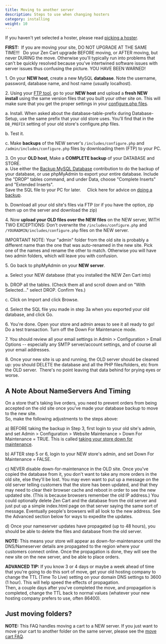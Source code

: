```yaml
---
title: Moving to another server 
description: Steps to use when changing hosters 
category: installing 
weight: 10
---
```


If you haven't yet selected a hoster, please read [picking a hoster](/user/installing/pick_hosting/). 

**FIRST:**  If you are moving your site, DO NOT UPGRADE AT THE SAME TIME!!!   Do your Zen Cart upgrade BEFORE moving, or AFTER moving, but never DURING the move. Otherwise you'll typically run into problems that can't be quickly resolved because you've intertwined software issues with server issues thus confusing the picture. YOU HAVE BEEN WARNED!

1\. On your **NEW host**, create a new MySQL **database**. Note the username, password, database name, and host name (usually localhost).

2\. Using your [FTP tool](/user/first_steps/useful_tools/#ftp-tools), go to your **NEW host** and upload a **fresh NEW install** using the same version files that you built your other site on.  This will make sure that you get the proper settings in your [configure.php files](/user/miscellaneous/configure/). 

a. Install.  When asked about the database-table-prefix during Database-Setup, use the same prefix that your old store uses. You'll find that in the `DB_PREFIX` setting of your old store's configure.php files.

b. Test it.  

c. Make **backups** of the NEW server's `/includes/configure.php` and `/admin/includes/configure.php` files by downloading them (FTP) to your PC.  

3\. On your **OLD host**, Make a **COMPLETE backup** of your DATABASE and STORE.  
a. Use either the [Backup MySQL Database](https://www.zen-cart.com/downloads.php?do=file&id=7) contribution to do the backup of your database, or use phpMyAdmin to export your entire database.  Include the "DROP" tables command, and under Data, choose "Complete Inserts" and "Extended Inserts".  
Save the SQL file to your PC for later.     Click here for 
advice on [doing a backup](/user/running/backup/). 

b. Download all your old site's files via FTP (or if you have the option, zip them up on the server and download the zip)  

4\. Now **upload your OLD files over the NEW files** on the NEW server, WITH TWO EXCEPTIONS: Don't overwrite the `/includes/configure.php` and `/YOURADMIN/includes/configure.php` files on the NEW server.

  IMPORTANT NOTE: Your "admin" folder from the old site is probably a different name than the one that was auto-renamed in the new site. Pick one of the names and rename the other to match. Otherwise you will have two admin folders, which will leave you with confusion.

5\. Go back to phpMyAdmin on your **NEW server**.  

a. Select your NEW database (that you installed the NEW Zen Cart into)  

b. DROP all the tables. (Check them all and scroll down and on "With Selected..." select DROP. Confirm Yes.)  

c. Click on Import and click Browse.  

d. Select the SQL file you made in step 3a when you exported your old database, and click Go.  

6\. You're done. Open your store and admin areas to see it all ready to go! Do a test transaction. Turn off the Down For Maintenance mode.

7\. You should review all your email settings in Admin > Configuration > Email Options -- especially any SMTP server/account settings, and of course all your email addresses.

8\. Once your new site is up and running, the OLD server should be cleaned up: you should DELETE the database and all the PHP files/folders, etc from the OLD server.  There's no point leaving that data behind for prying eyes or worse.

## A Note About NameServers And Timing

On a store that's taking live orders, you need to prevent orders from being accepted on the old site once you've made your database backup to move to the new site.  
So, make the following adjustments to the steps above:  

a) BEFORE taking the backup in Step 3, first login to your old site's admin, and set Admin > Configuration > Website Maintenance > Down For Maintenance = TRUE.
This is called [taking your store down for maintenance](/user/running/down_for_maintenance/). 

b) AFTER step 5 or 6, login to your NEW store's admin, and set Down For Maintenance = FALSE.  

c) NEVER disable down-for-maintenance in the OLD site. Once you've copied the database from it, you don't want to take any more orders in the old site, else they'll be lost. 
You may even want to put up a message on the old server telling customers that the store has been updated, and that they may need to clear their browser cache and reboot in order to see the new updated site. (This is because browsers remember the old IP address.)  You could optionally delete Zen Cart and the database from the old server and just put up a simple index.html page on that server saying the same sort of message. Eventually people's browsers will all look to the new address. See the Advanced section below for ways to expedite the updates.

d) Once your nameserver updates have propagated (up to 48 hours), you should be able to delete the files and database from the old server.  

**NOTE:** This means your store will appear as down-for-maintenance until the DNS/Nameserver details are propagated to the region where your customers connect online. Once the propagation is done, they will see the new site on the new server, and be able to place orders.

**ADVANCED TIP:**
If you know 3 or 4 days or maybe a week ahead of time that you're going to do this sort of move, get your old hosting company to change the TTL (Time To Live) setting on your domain DNS settings to 3600 (1 hour). This will help speed the effects of propagation.  
Then, a couple days after you've completed the move, and propagation is completed, change the TTL back to normal values (whatever your new hosting company prefers to use, often 86400).


## Just moving folders?
**NOTE:** This FAQ handles moving a cart to a NEW server.
If you just want to move your cart to another folder on the same server, please see the [move cart FAQ](/user/installing/move_cart/). 

